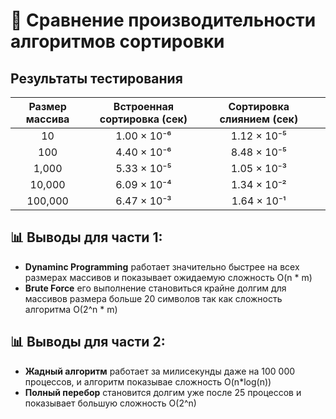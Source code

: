 # 🚀 Сравнение производительности алгоритмов сортировки

## Результаты тестирования

| Размер массива | Встроенная сортировка (сек) | Сортировка слиянием (сек) |                   |
|:--------------:|:---------------------------:|:-------------------------:|:-----------------:|
| 10             | 1.00 × 10⁻⁶                 | 1.12 × 10⁻⁵               |                   |
| 100            | 4.40 × 10⁻⁶                 | 8.48 × 10⁻⁵               |                   |
| 1,000          | 5.33 × 10⁻⁵                 | 1.05 × 10⁻³               |                   |
| 10,000         | 6.09 × 10⁻⁴                 | 1.34 × 10⁻²               |                   |
| 100,000        | 6.47 × 10⁻³                 | 1.64 × 10⁻¹               |                   |

## 📊 Выводы для части 1:
- **Dynaminc Programming** работает значительно быстрее на всех размерах массивов и показывает ожидаемую сложность O(n * m)
- **Brute Force** его выполнение становиться крайне долгим для массивов размера больше 20 символов так как сложность алгоритма O(2^n * m)
## 📊 Выводы для части 2:
- **Жадный алгоритм** работает за милисекунды даже на 100 000 процессов, и алгоритм показывае сложность O(n*log(n))
- **Полный перебор** становится долгим уже после 25 процессов и показывает большую сложность O(2^n)
